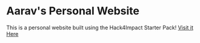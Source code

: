 # Aarav's Personal Website
This is a personal website built using the Hack4Impact Starter Pack!
[Visit it Here](https://github.com/aarav27/aarav27.github.io)